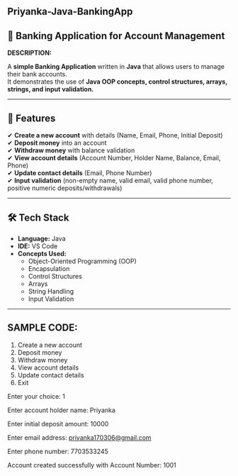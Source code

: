 ## Priyanka-Java-BankingApp  
## 🏦 Banking Application for Account Management  
**DESCRIPTION:**

A **simple Banking Application** written in **Java** that allows users to manage their bank accounts.  
It demonstrates the use of **Java OOP concepts, control structures, arrays, strings, and input validation.**

---

## 📌 Features  
✔ **Create a new account** with details (Name, Email, Phone, Initial Deposit)  
✔ **Deposit money** into an account  
✔ **Withdraw money** with balance validation  
✔ **View account details** (Account Number, Holder Name, Balance, Email, Phone)  
✔ **Update contact details** (Email, Phone Number)  
✔ **Input validation** (non-empty name, valid email, valid phone number, positive numeric deposits/withdrawals)  

---

## 🛠 Tech Stack  

- **Language:** Java  
- **IDE:** VS Code 
- **Concepts Used:**  
  - Object-Oriented Programming (OOP)  
  - Encapsulation  
  - Control Structures  
  - Arrays  
  - String Handling  
  - Input Validation  

---

## SAMPLE CODE:
1. Create a new account
2. Deposit money
3. Withdraw money
4. View account details
5. Update contact details
6. Exit



Enter your choice: 1

Enter account holder name: Priyanka

Enter initial deposit amount: 10000

Enter email address: priyanka170306@gmail.com

Enter phone number: 7703533245

Account created successfully with Account Number: 1001
